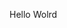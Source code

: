 Hello Wolrd








































































































































































































































































































































































































































































































































































































































































































































































































































































































































































































































































































































































































































































































































































































































































































































































































































































































































































































































































































































































































































































































































































































































































































































































































































































































































































































































































































































































































































































































































































































































































































































































































































































































































































































































































































































































































































